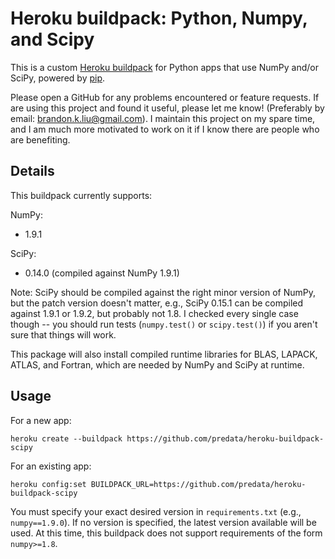 Heroku buildpack: Python, Numpy, and Scipy
====================================================

This is a custom [Heroku buildpack](http://devcenter.heroku.com/articles/buildpacks)
for Python apps that use NumPy and/or SciPy, powered by [pip](http://www.pip-installer.org/).

Please open a GitHub for any problems encountered or feature requests.
If are using this project and found it useful, please let me know! (Preferably
by email: brandon.k.liu@gmail.com). I maintain this project on my spare time,
and I am much more motivated to work on it if I know there are people who are
benefiting.

Details
-------

This buildpack currently supports:

NumPy:
  * 1.9.1

SciPy:
  * 0.14.0 (compiled against NumPy 1.9.1)

Note: SciPy should be compiled against the right minor version of NumPy, but
the patch version doesn't matter, e.g., SciPy 0.15.1 can be compiled against
1.9.1 or 1.9.2, but probably not 1.8. I checked every single case though --
you should run tests (`numpy.test()` or `scipy.test()`) if you aren't sure
that things will work.

This package will also install compiled runtime libraries for BLAS, LAPACK,
ATLAS, and Fortran, which are needed by NumPy and SciPy at runtime.

Usage
-----
For a new app:

    heroku create --buildpack https://github.com/predata/heroku-buildpack-scipy

For an existing app:

    heroku config:set BUILDPACK_URL=https://github.com/predata/heroku-buildpack-scipy

You must specify your exact desired version in `requirements.txt` (e.g.,
`numpy==1.9.0`). If no version is specified, the latest version available will
be used. At this time, this buildpack does not support requirements of the
form `numpy>=1.8`.
